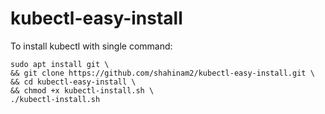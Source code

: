 # kubectl-easy-install
To install kubectl with single command:
```
sudo apt install git \
&& git clone https://github.com/shahinam2/kubectl-easy-install.git \
&& cd kubectl-easy-install \
&& chmod +x kubectl-install.sh \
./kubectl-install.sh
```
